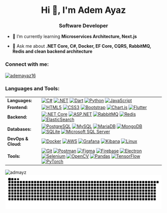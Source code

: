 <h1 align="center">Hi 👋, I'm Adem Ayaz</h1>
<h3 align="center">Software Developer</h3>

- 🌱 I’m currently learning **Microservices Architecture, Next.js**

- 💬 Ask me about **.NET Core, C#, Docker, EF Core, CQRS, RabbitMQ, Redis and clean backend architecture**

<h3 align="left">Connect with me:</h3>
<p align="left">
<a href="https://linkedin.com/in/ademayaz16" target="blank"><img align="center" src="https://raw.githubusercontent.com/rahuldkjain/github-profile-readme-generator/master/src/images/icons/Social/linked-in-alt.svg" alt="ademayaz16" height="30" width="40" /></a>
</p>

<h3 align="left">Languages and Tools:</h3>

<table>
  <tr>
    <td valign="middle"><b>Languages:</b></td>
    <td valign="middle">
      <a href="#"><img alt="C#" src="https://img.shields.io/badge/c%23-%23239120.svg?style=flat-square&logo=c-sharp&logoColor=white"></a>
      <a href="#"><img alt=".NET" src="https://img.shields.io/badge/.NET-512BD4?style=flat-square&logo=dotnet&logoColor=white"></a>
      <a href="#"><img alt="Dart" src="https://img.shields.io/badge/dart-%230175C2.svg?style=flat-square&logo=dart&logoColor=white"></a>
      <a href="#"><img alt="Python" src="https://img.shields.io/badge/python-3670A0?style=flat-square&logo=python&logoColor=ffdd54"></a>
      <a href="#"><img alt="JavaScript" src="https://img.shields.io/badge/javascript-%23323330.svg?style=flat-square&logo=javascript&logoColor=%23F7DF1E"></a>
    </td>
  </tr>

  <tr>
    <td valign="middle"><b>Frontend:</b></td>
    <td valign="middle">
      <a href="#"><img alt="HTML5" src="https://img.shields.io/badge/html5-%23E34F26.svg?style=flat-square&logo=html5&logoColor=white"></a>
      <a href="#"><img alt="CSS3" src="https://img.shields.io/badge/css3-%231572B6.svg?style=flat-square&logo=css3&logoColor=white"></a>
      <a href="#"><img alt="Bootstrap" src="https://img.shields.io/badge/bootstrap-%238511FA.svg?style=flat-square&logo=bootstrap&logoColor=white"></a>
      <a href="#"><img alt="Chart.js" src="https://img.shields.io/badge/chart.js-F5788D.svg?style=flat-square&logo=chart.js&logoColor=white"></a>
      <a href="#"><img alt="Flutter" src="https://img.shields.io/badge/flutter-%2302569B.svg?style=flat-square&logo=flutter&logoColor=white"></a>
    </td>
  </tr>

  <tr>
    <td valign="middle"><b>Backend:</b></td>
    <td valign="middle">
      <a href="#"><img alt=".NET Core" src="https://img.shields.io/badge/.NET_Core-512BD4?style=flat-square&logo=dotnet&logoColor=white"></a>
      <a href="#"><img alt="ASP.NET" src="https://img.shields.io/badge/asp.net-%230078D4.svg?style=flat-square&logo=.net&logoColor=white"></a>
      <a href="#"><img alt="RabbitMQ" src="https://img.shields.io/badge/rabbitmq-FF6600.svg?style=flat-square&logo=rabbitmq&logoColor=white"></a>
      <a href="#"><img alt="Redis" src="https://img.shields.io/badge/redis-%23DD0031.svg?style=flat-square&logo=redis&logoColor=white"></a>
      <a href="#"><img alt="ElasticSearch" src="https://img.shields.io/badge/elasticsearch-%23005571.svg?style=flat-square&logo=elasticsearch&logoColor=white"></a>
    </td>
  </tr>

  <tr>
    <td valign="middle"><b>Databases:</b></td>
    <td valign="middle">
      <a href="#"><img alt="PostgreSQL" src="https://img.shields.io/badge/postgresql-%23316192.svg?style=flat-square&logo=postgresql&logoColor=white"></a>
      <a href="#"><img alt="MySQL" src="https://img.shields.io/badge/mysql-%2300f.svg?style=flat-square&logo=mysql&logoColor=white"></a>
      <a href="#"><img alt="MariaDB" src="https://img.shields.io/badge/MariaDB-003545?style=flat-square&logo=mariadb&logoColor=white"></a>
      <a href="#"><img alt="MongoDB" src="https://img.shields.io/badge/MongoDB-%234ea94b.svg?style=flat-square&logo=mongodb&logoColor=white"></a>
      <a href="#"><img alt="SQLite" src="https://img.shields.io/badge/sqlite-%2307405e.svg?style=flat-square&logo=sqlite&logoColor=white"></a>
      <a href="#"><img alt="Microsoft SQL Server" src="https://img.shields.io/badge/mssql-%23CC2927.svg?style=flat-square&logo=microsoft-sql-server&logoColor=white"></a>
    </td>
  </tr>

  <tr>
    <td valign="middle"><b>DevOps & Cloud:</b></td>
    <td valign="middle">
      <a href="#"><img alt="Docker" src="https://img.shields.io/badge/docker-%230db7ed.svg?style=flat-square&logo=docker&logoColor=white"></a>
      <a href="#"><img alt="AWS" src="https://img.shields.io/badge/AWS-%23FF9900.svg?style=flat-square&logo=amazon-aws&logoColor=white"></a>
      <a href="#"><img alt="Grafana" src="https://img.shields.io/badge/grafana-F46800.svg?style=flat-square&logo=grafana&logoColor=white"></a>
      <a href="#"><img alt="Kibana" src="https://img.shields.io/badge/kibana-%23005571.svg?style=flat-square&logo=kibana&logoColor=white"></a>
      <a href="#"><img alt="Linux" src="https://img.shields.io/badge/Linux-FCC624?style=flat-square&logo=linux&logoColor=black"></a>
    </td>
  </tr>

  <tr>
    <td valign="middle"><b>Tools:</b></td>
    <td valign="middle">
      <a href="#"><img alt="Git" src="https://img.shields.io/badge/git-%23F05033.svg?style=flat-square&logo=git&logoColor=white"></a>
      <a href="#"><img alt="Postman" src="https://img.shields.io/badge/Postman-FF6C37?style=flat-square&logo=postman&logoColor=white"></a>
      <a href="#"><img alt="Figma" src="https://img.shields.io/badge/figma-%23F24E1E.svg?style=flat-square&logo=figma&logoColor=white"></a>
      <a href="#"><img alt="Firebase" src="https://img.shields.io/badge/firebase-%23039BE5.svg?style=flat-square&logo=firebase"></a>
      <a href="#"><img alt="Electron" src="https://img.shields.io/badge/electron-47848F.svg?style=flat-square&logo=electron&logoColor=white"></a>
      <a href="#"><img alt="Selenium" src="https://img.shields.io/badge/selenium-%2343B02A.svg?style=flat-square&logo=selenium&logoColor=white"></a>
      <a href="#"><img alt="OpenCV" src="https://img.shields.io/badge/opencv-%23white.svg?style=flat-square&logo=opencv&logoColor=white"></a>
      <a href="#"><img alt="Pandas" src="https://img.shields.io/badge/pandas-%23150458.svg?style=flat-square&logo=pandas&logoColor=white"></a>
      <a href="#"><img alt="TensorFlow" src="https://img.shields.io/badge/TensorFlow-%23FF6F00.svg?style=flat-square&logo=tensorflow&logoColor=white"></a>
      <a href="#"><img alt="PyTorch" src="https://img.shields.io/badge/PyTorch-%23EE4C2C.svg?style=flat-square&logo=pytorch&logoColor=white"></a>
    </td>
  </tr>
</table>


<p><img align="left" src="https://github-readme-stats.vercel.app/api/top-langs/?username=admayz&layout=compact&hide_border=true&theme=darcula&bg_color=00000000&langs_count=6&hide=jupyter%20notebook,tex,css,php&exclude_repo=Pacman-AI" alt="admayz" /></p>

<picture>
  <source media="(prefers-color-scheme: dark)" srcset="https://raw.githubusercontent.com/admayz/admayz/output/github-contribution-grid-snake-dark.svg">
  <source media="(prefers-color-scheme: light)" srcset="https://raw.githubusercontent.com/admayz/admayz/output/github-contribution-grid-snake.svg">
  <img alt="github contribution grid snake animation" src="https://raw.githubusercontent.com/admayz/admayz/output/github-contribution-grid-snake.svg">
</picture>

